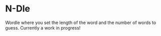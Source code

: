 # N-Dle

Wordle where you set the length of the word and the number of words to guess. Currently a work in progress!
